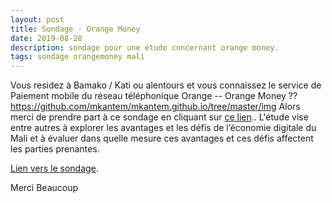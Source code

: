 ```yaml
---
layout: post
title: Sondage - Orange Money
date: 2019-08-28
description: sondage pour une étude concernant orange money.
tags: sondage orangemoney mali
---
```

Vous residez à Bamako / Kati ou alentours et vous connaissez le service de Paiement mobile du réseau téléphonique Orange -- Orange Money ??
https://github.com/mkantem/mkantem.github.io/tree/master/img
Alors merci de prendre part à ce sondage en cliquant sur [ce lien](https://docs.google.com/forms/d/e/1FAIpQLSeFXW_QUR9FKW65OdAR1UjUt-lX5eLrjM4S7wClnSghQ-APBQ/viewform?vc=0&c=0&w=1&fbclid=IwAR2ltEOhjCRHGqS2GA-IDlxoq0kjVv_ZEx1QMNBUXWR17MJbEpsDmEvyioc).. L'étude vise entre autres à explorer les avantages
et les défis de l’économie digitale du Mali et à évaluer dans quelle mesure ces avantages et ces défis affectent les parties prenantes.

[Lien vers le sondage](https://docs.google.com/forms/d/e/1FAIpQLSeFXW_QUR9FKW65OdAR1UjUt-lX5eLrjM4S7wClnSghQ-APBQ/viewform?vc=0&c=0&w=1&fbclid=IwAR2ltEOhjCRHGqS2GA-IDlxoq0kjVv_ZEx1QMNBUXWR17MJbEpsDmEvyioc).

Merci Beaucoup
